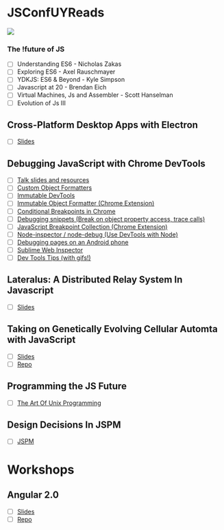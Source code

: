 JSConfUYReads
==============

![](https://jsconf.uy/images/base/small-logo.svg)

### The !future of JS
- [ ] Understanding ES6 - Nicholas Zakas
- [ ] Exploring ES6 - Axel Rauschmayer
- [ ] YDKJS: ES6 & Beyond - Kyle Simpson
- [ ] Javascript at 20 - Brendan Eich
- [ ] Virtual Machines, Js and Assembler - Scott Hanselman
- [ ] Evolution of Js III

## Cross-Platform Desktop Apps with Electron
- [ ] [Slides](http://www.slideshare.net/reverentgeek/crossplatform-desktop-apps-with-electron-jsconf-uy)

## Debugging JavaScript with Chrome DevTools
- [ ] [Talk slides and resources](http://www.mattzeunert.com/talks/js-debugging/index.html)
- [ ] [Custom Object Formatters](https://docs.google.com/document/d/1FTascZXT9cxfetuPRT2eXPQKXui4nWFivUnS_335T3U/preview)
- [ ] [Immutable DevTools](https://github.com/andrewdavey/immutable-devtools)
- [ ] [Immutable Object Formatter (Chrome Extension)](https://chrome.google.com/webstore/detail/immutablejs-object-format/hgldghadipiblonfkkicmgcbbijnpeog)
- [ ] [Conditional Breakpoints in Chrome](https://developers.google.com/web/tools/chrome-devtools/debug/breakpoints/add-breakpoints?hl=en#create-conditional-breakpoints)
- [ ] [Debugging snippets (Break on object property access, trace calls)](https://github.com/paulirish/devtools-addons/wiki/Snippets)
- [ ] [JavaScript Breakpoint Collection (Chrome Extension)](https://chrome.google.com/webstore/detail/javascript-breakpoint-col/kgpjjblahlmjlfljfpcneapmeblichbp)
- [ ] [Node-inspector / node-debug (Use DevTools with Node)](https://github.com/node-inspector/node-inspector)
- [ ] [Debugging pages on an Android phone](https://developers.google.com/web/tools/chrome-devtools/debug/remote-debugging/remote-debugging)
- [ ] [Sublime Web Inspector](http://sokolovstas.github.io/SublimeWebInspector/)
- [ ] [Dev Tools Tips (with gifs!)](https://umaar.com/dev-tips/1)

## Lateralus: A Distributed Relay System In Javascript
- [ ] [Slides](http://tiny.cc/orbuay)

## Taking on Genetically Evolving Cellular Automta with JavaScript
- [ ] [Slides](http://lrlna.github.io/jsconf-uy-automata/#1)
- [ ] [Repo](https://github.com/lrlna/jsconf-uy-automata)

## Programming the JS Future
- [ ] [The Art Of Unix Programming](http://catb.org/esr/writings/taoup/)

## Design Decisions In JSPM
- [ ] [JSPM](http://jspm.io/)

# Workshops

## Angular 2.0
- [ ] [Slides](https://t.co/Yyg0ZZaY3m)
- [ ] [Repo](https://t.co/6dqFuy3960)
